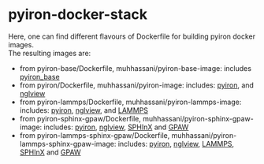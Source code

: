 # pyiron-docker-stack
Here, one can find different flavours of Dockerfile for building pyiron docker images.   
The resulting images are:
- from pyiron-base/Dockerfile, muhhassani/pyiron-base-image: includes <a href="https://anaconda.org/conda-forge/pyiron_base">pyiron_base</a>   
- from pyiron/Dockerfile, muhhassani/pyiron-image: includes: <a href="https://anaconda.org/conda-forge/pyiron">pyiron</a>, and <a href="https://anaconda.org/conda-forge/nglview">nglview</a>  
- from pyiron-lammps/Dockerfile, muhhassani/pyiron-lammps-image: includes: <a href="https://anaconda.org/conda-forge/pyiron">pyiron</a>, <a href="https://anaconda.org/conda-forge/nglview">nglview</a>, and <a href="https://anaconda.org/conda-forge/lammps">LAMMPS</a>  
- from pyiron-sphinx-gpaw/Dockerfile, muhhassani/pyiron-sphinx-gpaw-image: includes: <a href="https://anaconda.org/conda-forge/pyiron">pyiron</a>, <a href="https://anaconda.org/conda-forge/nglview">nglview</a>, <a href="https://anaconda.org/conda-forge/sphinxdft">SPHInX</a> and <a href="https://anaconda.org/conda-forge/gpaw">GPAW</a>   
- from pyiron-lammps-sphinx-gpaw/Dockerfile, muhhassani/pyiron-lammps-sphinx-gpaw-image: includes: <a href="https://anaconda.org/conda-forge/pyiron">pyiron</a>, <a href="https://anaconda.org/conda-forge/nglview">nglview</a>, <a href="https://anaconda.org/conda-forge/lammps">LAMMPS</a>, <a href="https://anaconda.org/conda-forge/sphinxdft">SPHInX</a> and <a href="https://anaconda.org/conda-forge/gpaw">GPAW</a>   
